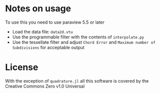 # Notes on usage

To use this you need to use paraview 5.5 or later

- Load the data file: `data2d.vtu`
- Use the programmable filter with the contents of `interpolate.py`
- Use the tessellate filter and adjust `Chord Error` and
  `Maximum number of Subdivisions` for acceptable output

# License
With the exception of `quadrature.jl` all this software is covered by the
Creative Commons Zero v1.0 Universal
